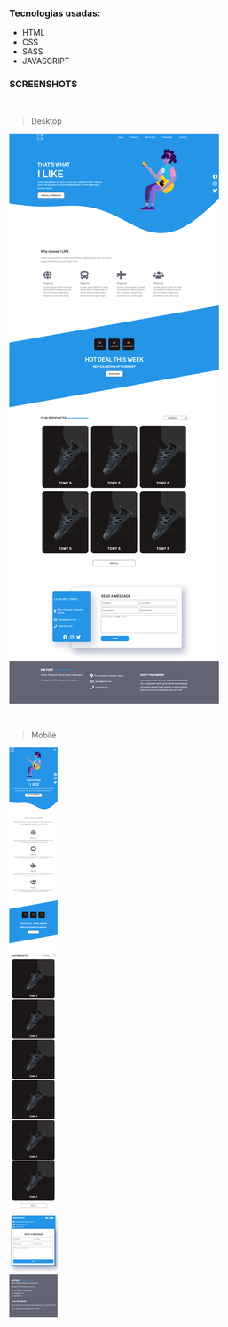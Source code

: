 ### Tecnologias usadas:
* HTML
* CSS
* SASS
* JAVASCRIPT


### SCREENSHOTS

<br>

> Desktop


![ScreenDesktop](./src/assets/img/screenshots/screencapture-desktop.png "Modo Desktop")

<br>

> Mobile


![ScreenMobile](./src/assets/img/screenshots/screencapture-mobile.png "Modo Mobile")